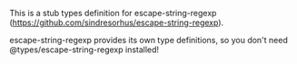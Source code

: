 This is a stub types definition for escape-string-regexp (https://github.com/sindresorhus/escape-string-regexp).

escape-string-regexp provides its own type definitions, so you don't need @types/escape-string-regexp installed!